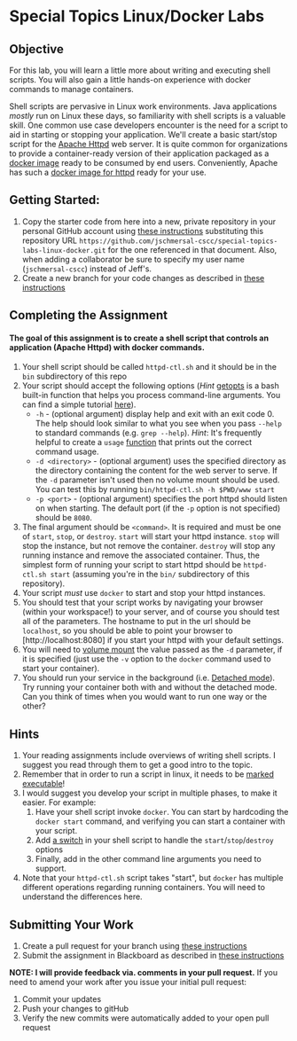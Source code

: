 # Special Topics Linux/Docker Labs

## Objective

For this lab, you will learn a little more about writing and executing shell scripts.  You will also gain a little hands-on experience with docker commands to manage containers.

Shell scripts are pervasive in Linux work environments.  Java applications _mostly_ run on Linux 
these days, so familiarity with shell scripts is a valuable skill.  One common use case developers 
encounter is the need for a script to aid in starting or stopping your application.  We'll create a 
basic start/stop script for the [Apache Httpd](https://httpd.apache.org/) web server.  It is quite
common for organizations to provide a container-ready version of their application packaged as a 
[docker image]() ready to be consumed by end users.  Conveniently, Apache has such a [docker image
for httpd](https://hub.docker.com/_/httpd) ready for your use.


## Getting Started:

1. Copy the starter code from here into a new, private repository in your personal GitHub account using [these instructions](https://github.com/jschmersal-cscc/lab0-completing-and-submitting-assignments) substituting this repository URL ``https://github.com/jschmersal-cscc/special-topics-labs-linux-docker.git`` for the one referenced in that document.  Also, when adding a collaborator be sure to specify my user name (`jschmersal-cscc`) instead of Jeff's.
2. Create a new branch for your code changes as described in [these instructions](https://github.com/jeff-anderson-cscc/submitting-assignments-lab#before-you-start-coding)


## Completing the Assignment

#### The goal of this assignment is to create a shell script that controls an application (Apache Httpd) with docker commands.
1. Your shell script should be called ``httpd-ctl.sh`` and it should be in the ``bin`` subdirectory of this repo
1. Your script should accept the following options (*Hint* [getopts](http://pubs.opengroup.org/onlinepubs/9699919799.2018edition/utilities/getopts.html) is a bash built-in function that helps you process command-line arguments.  You can find a simple tutorial [here](http://pubs.opengroup.org/onlinepubs/9699919799.2018edition/utilities/getopts.html)).
    * `-h` - (optional argument) display help and exit with an exit code 0.  The help should look similar to what you see when you pass `--help` to standard commands (e.g. `grep --help`).  *Hint*: It's frequently helpful to create a `usage` [function](http://tldp.org/HOWTO/Bash-Prog-Intro-HOWTO-8.html) that prints out the correct command usage.
    * `-d <directory>` - (optional argument) uses the specified directory as the directory containing the content for the web server to serve.  If the `-d` parameter isn't used then no volume mount should be used.  You can test this by running `bin/httpd-ctl.sh -h $PWD/www start`
    * `-p <port>` - (optional argument) specifies the port httpd should listen on when starting.  The default port (if the `-p` option is not specified) should be `8080`.
1. The final argument should be `<command>`.  It is required and must be one of `start`, `stop`, or `destroy`.  `start` will start your httpd instance.  `stop` will stop the instance, but not remove the container.  `destroy` will stop any running instance and remove the associated container.  Thus, the simplest form of running your script to start httpd should be `httpd-ctl.sh start` (assuming you're in the `bin/` subdirectory of this repository).
1. Your script _must_ use `docker` to start and stop your httpd instances.
1. You should test that your script works by navigating your browser (within your workspace!) to your server, and of course you should test all of the parameters.  The hostname to put in the url should be `localhost`, so you should be able to point your browser to [http://localhost:8080] if you start your httpd with your default settings.
1. You will need to [volume mount](https://docs.docker.com/storage/volumes/) the value passed as the `-d` parameter, if it is specified (just use the `-v` option to the `docker` command used to start your container). 
1. You should run your service in the background (i.e. [Detached mode](https://docs.docker.com/engine/reference/run/#detached--d)).  Try running your container both with and without the detached mode.  Can you think of times when you would want to run one way or the other?

## Hints
1. Your reading assignments include overviews of writing shell scripts.  I suggest you read through them to get a good intro to the topic.
1. Remember that in order to run a script in linux, it needs to be [marked executable](https://askubuntu.com/questions/471285/how-to-create-execute-a-script-file)!
1. I would suggest you develop your script in multiple phases, to make it easier.  For example:
    1. Have your shell script invoke `docker`.  You can start by hardcoding the `docker start` command, and verifying you can start a container with your script.
    2. Add [a switch](http://tldp.org/LDP/Bash-Beginners-Guide/html/sect_07_03.html) in your shell script to handle the `start`/`stop`/`destroy` options
    3. Finally, add in the other command line arguments you need to support.
1. Note that your `httpd-ctl.sh` script takes "start", but `docker` has multiple different operations regarding running containers.  You will need
to understand the differences here.

## Submitting Your Work

1. Create a pull request for your branch using [these instructions](https://github.com/jeff-anderson-cscc/submitting-assignments-lab#once-you-are-ready-to-submit-your-work-for-grading)
1. Submit the assignment in Blackboard as described in [these instructions](https://github.com/jeff-anderson-cscc/submitting-assignments-lab#once-your-pull-request-is-created-and-i-am-added-as-a-reviewer)

__NOTE: I will provide feedback via. comments in your pull request.__
If you need to amend your work after you issue your initial pull request:

1. Commit your updates
1. Push your changes to gitHub
1. Verify the new commits were automatically added to your open pull request
